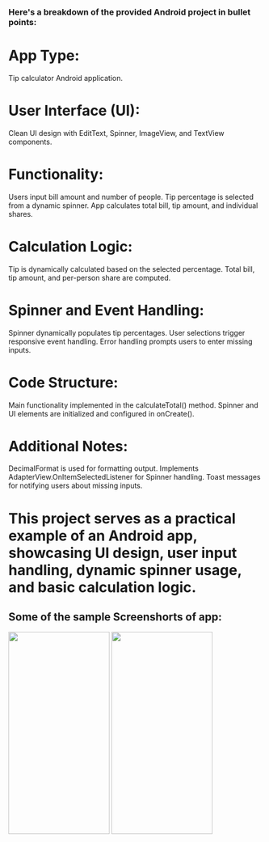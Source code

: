 ### Here's a breakdown of the provided Android project in bullet points:
# App Type:
  Tip calculator Android application.
  
# User Interface (UI):
  Clean UI design with EditText, Spinner, ImageView, and TextView components.

# Functionality:
  Users input bill amount and number of people.
Tip percentage is selected from a dynamic spinner.
App calculates total bill, tip amount, and individual shares.

# Calculation Logic:
  Tip is dynamically calculated based on the selected percentage.
Total bill, tip amount, and per-person share are computed.

# Spinner and Event Handling:
  Spinner dynamically populates tip percentages.
User selections trigger responsive event handling.
Error handling prompts users to enter missing inputs.

# Code Structure:
  Main functionality implemented in the calculateTotal() method.
Spinner and UI elements are initialized and configured in onCreate().

# Additional Notes:
  DecimalFormat is used for formatting output.
Implements AdapterView.OnItemSelectedListener for Spinner handling.
Toast messages for notifying users about missing inputs.

# This project serves as a practical example of an Android app, showcasing UI design, user input handling, dynamic spinner usage, and basic calculation logic.

## Some of the sample Screenshorts of app:
<img src="https://github.com/RagulParajuli/Tip-Calculator/assets/117198787/b20bffa6-f390-4b14-99a3-6fc72613aec2"  height="400" width="200" />
<img src="https://github.com/RagulParajuli/Tip-Calculator/assets/117198787/a86733b0-4365-42e9-9892-96cad152fa53" height="400" width="200" />
